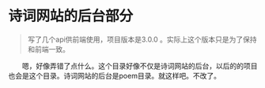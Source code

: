 # 诗词网站的后台部分

> 写了几个api供前端使用，项目版本是3.0.0 。实际上这个版本只是为了保持和前端一致。

&emsp;&emsp;嗯，好像弄错了点什么。这个目录好像不仅是诗词网站的后台，以后的的项目也会是这个目录。诗词网站的后台是poem目录。就这样吧。不改了。